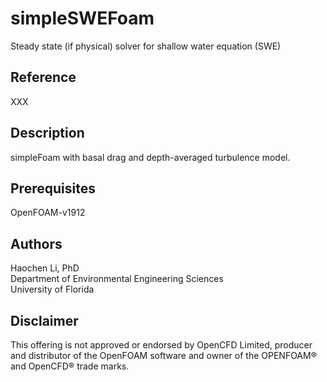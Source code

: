 # simpleSWEFoam
Steady state (if physical) solver for shallow water equation (SWE)

## Reference
XXX 

## Description
simpleFoam with basal drag and depth-averaged turbulence model.

## Prerequisites
OpenFOAM-v1912 

## Authors
Haochen Li, PhD <br />
Department of Environmental Engineering Sciences <br />
University of Florida

## Disclaimer
This offering is not approved or endorsed by OpenCFD Limited, producer and distributor of the OpenFOAM software and owner of the OPENFOAM®  and OpenCFD®  trade marks.
